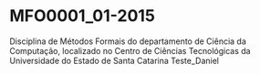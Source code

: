 # MFO0001_01-2015
Disciplina de Métodos Formais do departamento de Ciência da Computação, localizado no Centro de Ciências Tecnológicas da Universidade do Estado de Santa Catarina
Teste_Daniel
